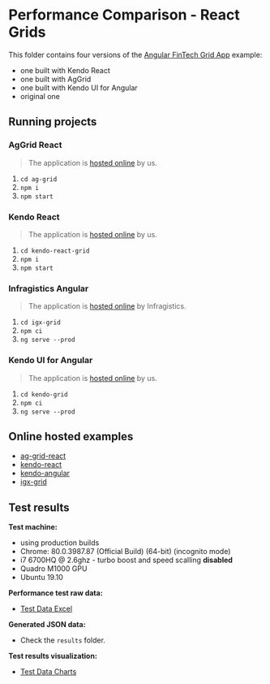 # Performance Comparison - React Grids

This folder contains four versions of the [Angular FinTech Grid App](https://www.infragistics.com/resources/sample-applications/angular-fintech-grid) example:
- one built with Kendo React
- one built with AgGrid
- one built with Kendo UI for Angular
- original one

## Running projects

### AgGrid React

> The application is [hosted online](https://vladimirivanoviliev.github.io/ag-grid-test/) by us.

1. `cd ag-grid`
1. `npm i`
1. `npm start`

### Kendo React

> The application is [hosted online](https://vladimirivanoviliev.github.io/grid-test/) by us.

1. `cd kendo-react-grid`
1. `npm i`
1. `npm start`

### Infragistics Angular

> The application is [hosted online](https://www.infragistics.com/angular-demos/finjs-sample) by Infragistics.

1. `cd igx-grid`
1. `npm ci`
1. `ng serve --prod`

### Kendo UI for Angular

> The application is [hosted online](https://tsvetomir.github.io/static/1cc4e3e3/) by us.

1. `cd kendo-grid`
1. `npm ci`
1. `ng serve --prod`

## Online hosted examples
- [ag-grid-react](https://vladimirivanoviliev.github.io/ag-grid-test/)
- [kendo-react](https://vladimirivanoviliev.github.io/grid-test/ )
- [kendo-angular](https://tsvetomir.github.io/static/1cc4e3e3/)
- [igx-grid](https://tsvetomir.github.io/static/7017cf22/)

## Test results

**Test machine:**
- using production builds
- Chrome: 80.0.3987.87 (Official Build) (64-bit) (incognito mode)
- i7 6700HQ @ 2.6ghz - turbo boost and speed scalling **disabled**
- Quadro M1000 GPU
- Ubuntu 19.10

**Performance test raw data:**
- [Test Data Excel](https://drive.google.com/file/d/1jf-TfsoZlaOk2sWTPL4tTxdBDuTF6v6i/view?usp=sharing)

**Generated JSON data:**
- Check the `results` folder.

**Test results visualization:**
- [Test Data Charts](https://kendo-react-performance-comparison-aggrid.stackblitz.io/)

